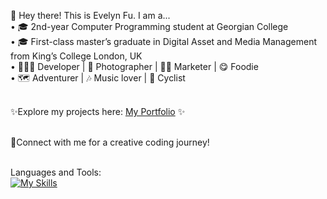 👋 Hey there! This is Evelyn Fu. I am a...
<br>• 🎓 2nd-year Computer Programming student at Georgian College
<br>• 🎓 First-class master’s graduate in Digital Asset and Media Management from King’s College London, UK
<br>• 👩🏻‍💻 Developer | 📸 Photographer | 💃🏻 Marketer | 😋 Foodie 
<br>• 🗺️ Adventurer | 🎶 Music lover | 🚴 Cyclist

<br>✨Explore my projects here:  [My Portfolio](https://evefu0510.github.io/MyPortfolio/) ✨ 

<br>🚀Connect with me for a creative coding journey! 


<br>Languages and Tools: <br>
[![My Skills](https://skillicons.dev/icons?i=java,python,cs,cpp,php,mysql,html,css,js,bootstrap,svg,php,vscode,github,dotnet,eclipse,idea,ps)](https://skillicons.dev/icons?)
